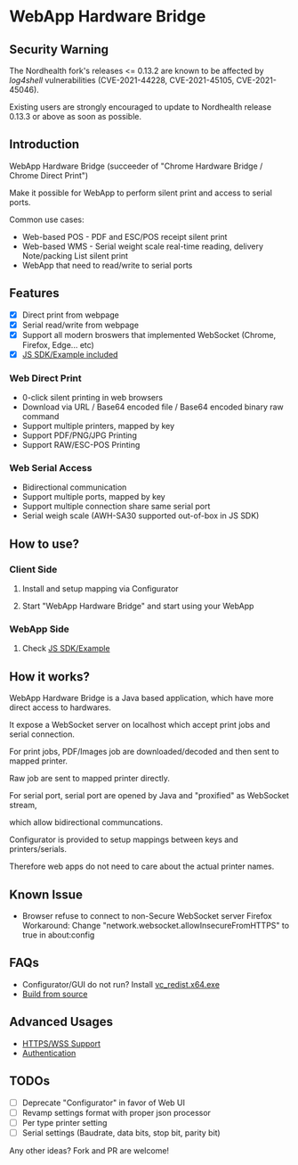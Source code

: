 # WebApp Hardware Bridge

## Security Warning

The Nordhealth fork's releases <= 0.13.2 are known to be affected by *log4shell* vulnerabilities (CVE-2021-44228, CVE-2021-45105, CVE-2021-45046).

Existing users are strongly encouraged to update to Nordhealth release 0.13.3 or above as soon as possible.

## Introduction

WebApp Hardware Bridge (succeeder of "Chrome Hardware Bridge / Chrome Direct Print")

Make it possible for WebApp to perform silent print and access to serial ports.

Common use cases:
- Web-based POS - PDF and ESC/POS receipt silent print
- Web-based WMS - Serial weight scale real-time reading, delivery Note/packing List silent print
- WebApp that need to read/write to serial ports

## Features

- [x] Direct print from webpage
- [x] Serial read/write from webpage
- [x] Support all modern broswers that implemented WebSocket (Chrome, Firefox, Edge... etc)
- [x] [JS SDK/Example included](demo)

### Web Direct Print
- 0-click silent printing in web browsers
- Download via URL / Base64 encoded file / Base64 encoded binary raw command
- Support multiple printers, mapped by key
- Support PDF/PNG/JPG Printing
- Support RAW/ESC-POS Printing

### Web Serial Access
- Bidirectional communication
- Support multiple ports, mapped by key
- Support multiple connection share same serial port
- Serial weigh scale (AWH-SA30 supported out-of-box in JS SDK)

## How to use?

### Client Side

1. Install and setup mapping via Configurator

2. Start "WebApp Hardware Bridge" and start using your WebApp

### WebApp Side

1. Check [JS SDK/Example](demo)

## How it works?

WebApp Hardware Bridge is a Java based application, which have more direct access to hardwares.

It expose a WebSocket server on localhost which accept print jobs and serial connection.


For print jobs, PDF/Images job are downloaded/decoded and then sent to mapped printer.

Raw job are sent to mapped printer directly.


For serial port, serial port are opened by Java and "proxified" as WebSocket stream,

which allow bidirectional communcations.


Configurator is provided to setup mappings between keys and printers/serials.

Therefore web apps do not need to care about the actual printer names.

## Known Issue

- Browser refuse to connect to non-Secure WebSocket server
  Firefox Workaround: Change "network.websocket.allowInsecureFromHTTPS" to true in about:config

## FAQs

- Configurator/GUI do not run? Install [vc_redist.x64.exe](
https://www.microsoft.com/en-US/download/details.aspx?id=48145)
- [Build from source](../../wiki/Build-from-source)

## Advanced Usages

- [HTTPS/WSS Support](../../wiki/HTTPS-WSS-Support)
- [Authentication](../../wiki/Authentication)

## TODOs
- [ ] Deprecate "Configurator" in favor of Web UI
- [ ] Revamp settings format with proper json processor
- [ ] Per type printer setting
- [ ] Serial settings (Baudrate, data bits, stop bit, parity bit)

Any other ideas? Fork and PR are welcome!
